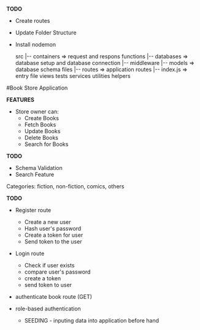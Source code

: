 **TODO**
* Create routes
* Update Folder Structure
* Install nodemon

    

   src
    |-- containers => request and respons functions
    |-- databases => database setup and database connection
    |-- middleware
    |-- models => database schema files
    |-- routes => application routes
    |-- index.js => entry file
views
tests
services
utilities
helpers


#Book Store Application

**FEATURES**
* Store owner can:
    * Create Books
    * Fetch Books
    * Update Books
    * Delete Books
    * Search for Books

**TODO**
* Schema Validation
* Search Feature

Categories: fiction, non-fiction, comics, others

**TODO**
* Register route
    * Create a new user
    * Hash user's password
    * Create a token for user
    * Send token to the user

* Login route
    * Check if user exists
    * compare user's password
    * create a token
    * send token to user
* authenticate book route (GET)

* role-based authentication
    * SEEDING - inputing data into application before hand